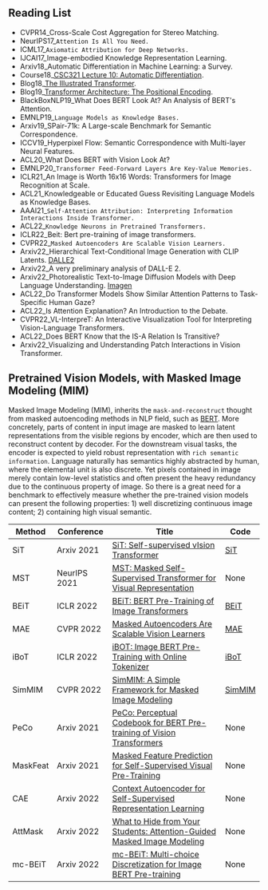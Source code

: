 ## Reading List

* CVPR14_Cross-Scale Cost Aggregation for Stereo Matching.
* NeurIPS17_`Attention Is All You Need.`
* ICML17_`Axiomatic Attribution for Deep Networks.`
* IJCAI17_Image-embodied Knowledge Representation Learning.
* Arxiv18_Automatic Differentiation in Machine Learning: a Survey.
* Course18_[CSC321 Lecture 10: Automatic Differentiation](https://www.cs.toronto.edu/~rgrosse/courses/csc321_2018/slides/lec10.pdf).
* Blog18_[The Illustrated Transformer](https://jalammar.github.io/illustrated-transformer/).
* Blog19_[Transformer Architecture: The Positional Encoding](https://kazemnejad.com/blog/transformer_architecture_positional_encoding/).
* BlackBoxNLP19_What Does BERT Look At? An Analysis of BERT's Attention.
* EMNLP19_`Language Models as Knowledge Bases.`
* Arxiv19_SPair-71k: A Large-scale Benchmark for Semantic Correspondence.
* ICCV19_Hyperpixel Flow: Semantic Correspondence with Multi-layer Neural Features.
* ACL20_What Does BERT with Vision Look At?
* EMNLP20_`Transformer Feed-Forward Layers Are Key-Value Memories.`
* ICLR21_An Image is Worth 16x16 Words: Transformers for Image Recognition at Scale.
* ACL21_Knowledgeable or Educated Guess Revisiting Language Models as Knowledge Bases.
* AAAI21_`Self-Attention Attribution: Interpreting Information Interactions Inside Transformer.`
* ACL22_`Knowledge Neurons in Pretrained Transformers.`
* ICLR22_Beit: Bert pre-training of image transformers.
* CVPR22_`Masked Autoencoders Are Scalable Vision Learners.`
* Arxiv22_Hierarchical Text-Conditional Image Generation with CLIP Latents. [DALLE2](https://openai.com/dall-e-2/)
* Arxiv22_A very preliminary analysis of DALL-E 2.
* Arxiv22_Photorealistic Text-to-Image Diffusion Models with Deep Language Understanding. [Imagen](https://imagen.research.google/)
* ACL22_Do Transformer Models Show Similar Attention Patterns to Task-Specific Human Gaze?
* ACL22_Is Attention Explanation? An Introduction to the Debate.
* CVPR22_VL-InterpreT: An Interactive Visualization Tool for Interpreting Vision-Language Transformers.
* ACL22_Does BERT Know that the IS-A Relation Is Transitive?
* Arxiv22_Visualizing and Understanding Patch Interactions in Vision Transformer.

## Pretrained Vision Models, with Masked Image Modeling (MIM)

Masked Image Modeling (MIM), inherits the `mask-and-reconstruct` thought from masked autoencoding methods in NLP field, such as [BERT](https://github.com/google-research/bert). More concretely, parts of content in input image are masked to learn latent representations from the visible regions by encoder, which are then used to reconstruct content by decoder. For the downstream visual tasks, the encoder is expected to yield robust representation with `rich semantic information`. Language naturally has semantics highly abstracted by human, where the elemental unit is also discrete. Yet pixels contained in image merely contain low-level statistics and often present the heavy redundancy due to the continuous property of image. So there is a great need for a benchmark to effectively measure whether the pre-trained vision models can present the following properties: 1) well discretizing continuous image content; 2) containing high visual semantic.

Method|Conference|Title|Code
-----|-----|-----|-----
SiT|Arxiv 2021|[SiT: Self-supervised vIsion Transformer](https://arxiv.org/pdf/2104.03602.pdf)|[SiT](https://github.com/Sara-Ahmed/SiT)
MST|NeurIPS 2021|[MST: Masked Self-Supervised Transformer for Visual Representation](https://arxiv.org/pdf/2106.05656.pdf)|None
BEiT|ICLR 2022|[BEiT: BERT Pre-Training of Image Transformers](https://arxiv.org/abs/2106.08254)|[BEiT](https://github.com/microsoft/unilm/tree/master/beit)
MAE|CVPR 2022|[Masked Autoencoders Are Scalable Vision Learners](https://arxiv.org/pdf/2111.06377.pdf)|[MAE](https://github.com/facebookresearch/mae)
iBoT|ICLR 2022|[iBOT: Image BERT Pre-Training with Online Tokenizer](https://arxiv.org/pdf/2111.07832.pdf)|[iBoT](https://github.com/bytedance/ibot)
SimMIM|CVPR 2022|[SimMIM: A Simple Framework for Masked Image Modeling](https://arxiv.org/pdf/2111.09886.pdf)|[SimMIM](https://github.com/microsoft/SimMIM)
PeCo|Arxiv 2021|[PeCo: Perceptual Codebook for BERT Pre-training of Vision Transformers](https://arxiv.org/pdf/2111.12710.pdf)|None
MaskFeat|Arxiv 2021|[Masked Feature Prediction for Self-Supervised Visual Pre-Training](https://arxiv.org/pdf/2112.09133.pdf)|None
CAE|Arxiv 2022|[Context Autoencoder for Self-Supervised Representation Learning](https://arxiv.org/pdf/2202.03026.pdf)|None
AttMask|Arxiv 2022|[What to Hide from Your Students: Attention-Guided Masked Image Modeling](https://arxiv.org/pdf/2203.12719.pdf)|None
mc-BEiT|Arxiv 2022|[mc-BEiT: Multi-choice Discretization for Image BERT Pre-training](https://arxiv.org/pdf/2203.15371.pdf)|None
